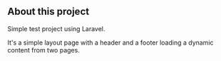 ## About this project

Simple test project using Laravel.

It's a simple layout page with a header and a footer loading a dynamic content from two pages.
